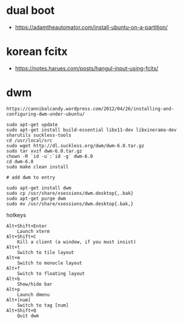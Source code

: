 # dual boot
* https://adamtheautomator.com/install-ubuntu-on-a-partition/

# korean fcitx
* https://notes.harues.com/posts/hangul-input-using-fcitx/

# dwm
```
https://cannibalcandy.wordpress.com/2012/04/26/installing-and-configuring-dwm-under-ubuntu/

sudo apt-get update
sudo apt-get install build-essential libx11-dev libxinerama-dev sharutils suckless-tools
cd /usr/local/src
sudo wget http://dl.suckless.org/dwm/dwm-6.0.tar.gz
sudo tar xvzf dwm-6.0.tar.gz
chown -R `id -u`:`id -g` dwm-6.0
cd dwm-6.0
sudo make clean install

# add dwm to entry

sudo apt-get install dwm
sudo cp /usr/share/xsessions/dwm.desktop{,.bak}
sudo apt-get purge dwm
sudo mv /usr/share/xsessions/dwm.desktop{.bak,}
```

hotkeys
```
Alt+Shift+Enter
    Launch xterm
Alt+Shift+C
    Kill a client (a window, if you must insist)
Alt+t
    Switch to tile layout
Alt+m
    Switch to monocle layout
Alt+f
    Switch to floating layout
Alt+b
    Show/hide bar
Alt+p
    Launch dmenu
Alt+[num]
    Switch to tag [num]
Alt+Shift+Q
    Quit dwm
```
